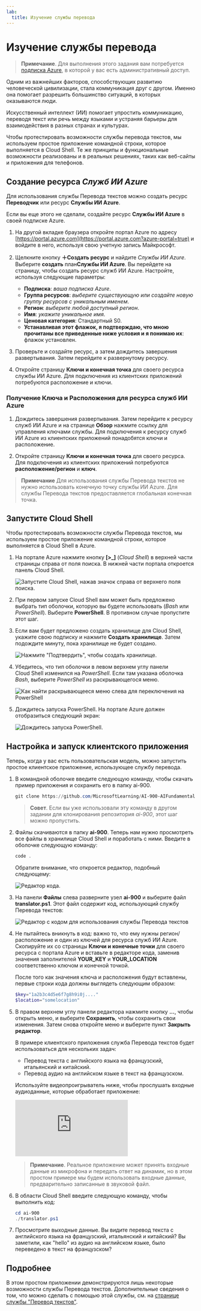 ```yaml
---
lab:
  title: Изучение службы перевода
---
```


# Изучение службы перевода

> **Примечание**. Для выполнения этого задания вам потребуется [подписка Azure](https://azure.microsoft.com/free?azure-portal=true), в которой у вас есть административный доступ.

Одним из важнейших факторов, способствующих развитию человеческой цивилизации, стала коммуникация друг с другом. Именно она помогает разрешить большинство ситуаций, в которых оказываются люди.

Искусственный интеллект (ИИ) помогает упростить коммуникацию, переводя текст или речь между языками и устраняя барьеры для взаимодействия в разных странах и культурах.

Чтобы протестировать возможности службы перевода текстов, мы используем простое приложение командной строки, которое выполняется в Cloud Shell. Те же принципы и функциональные возможности реализованы и в реальных решениях, таких как веб-сайты и приложения для телефонов.

## Создание ресурса *Служб ИИ Azure*

Для использования службы Перевода текстов можно создать ресурс **Переводчик** или ресурс **Службы ИИ Azure**.

Если вы еще этого не сделали, создайте ресурс **Службы ИИ Azure** в своей подписке Azure.

1. На другой вкладке браузера откройте портал Azure по адресу [https://portal.azure.com](https://portal.azure.com?azure-portal=true) и войдите в него, используя свою учетную запись Майкрософт.

1. Щелкните кнопку **＋Создать ресурс** и найдите *Службы ИИ Azure*. Выберите **создать** план**Службы ИИ Azure**. Вы перейдете на страницу, чтобы создать ресурс служб ИИ Azure. Настройте, используя следующие параметры:
    - **Подписка**: *ваша подписка Azure*.
    - **Группа ресурсов**: *выберите существующую или создайте новую группу ресурсов с уникальным именем*.
    - **Регион**: *выберите любой доступный регион*.
    - **Имя**: *укажите уникальное имя*.
    - **Ценовая категория**: Стандартный S0.
    - **Устанавливая этот флажок, я подтверждаю, что мною прочитаны все приведенные ниже условия и я понимаю их**: флажок установлен.

1. Проверьте и создайте ресурс, а затем дождитесь завершения развертывания. Затем перейдите к развернутому ресурсу.

1. Откройте страницу **Ключи и конечная точка** для своего ресурса службы ИИ Azure. Для подключения из клиентских приложений потребуются расположение и ключи.

### Получение Ключа и Расположения для ресурса служб ИИ Azure

1. Дождитесь завершения развертывания. Затем перейдите к ресурсу служб ИИ Azure и на странице **Обзор** нажмите ссылку для управления ключами службы. Для подключения к ресурсу служб ИИ Azure из клиентских приложений понадобятся ключи и расположение.

1. Откройте страницу **Ключи и конечная точка** для своего ресурса. Для подключения из клиентских приложений потребуются **расположение/регион** и **ключ**.

> **Примечание** Для использования службы Перевода текстов не нужно использовать конечную точку службы ИИ Azure. Для службы Перевода текстов предоставляется глобальная конечная точка. 

## Запустите Cloud Shell

Чтобы протестировать возможности службы Перевода текстов, мы используем простое приложение командной строки, которое выполняется в Cloud Shell в Azure. 

1. На портале Azure нажмите кнопку **[>_]** (*Cloud Shell*) в верхней части страницы справа от поля поиска. В нижней части портала откроется панель Cloud Shell.

    ![Запустите Cloud Shell, нажав значок справа от верхнего поля поиска.](media/translate-text-and-speech/powershell-portal-guide-1.png)

1. При первом запуске Cloud Shell вам может быть предложено выбрать тип оболочки, которую вы будете использовать (*Bash* или *PowerShell*). Выберите **PowerShell**. В противном случае пропустите этот шаг.  

1. Если вам будет предложено создать хранилище для Cloud Shell, укажите свою подписку и нажмите **Создать хранилище**. Затем подождите минуту, пока хранилище не будет создано.

    ![Нажмите "Подтвердить", чтобы создать хранилище.](media/translate-text-and-speech/powershell-portal-guide-2.png)

1. Убедитесь, что тип оболочки в левом верхнем углу панели Cloud Shell изменился на *PowerShell*. Если там указана оболочка *Bash*, выберите *PowerShell* из раскрывающегося меню. 

    ![Как найти раскрывающееся меню слева для переключения на PowerShell](media/translate-text-and-speech/powershell-portal-guide-3.png) 

1. Дождитесь запуска PowerShell. На портале Azure должен отобразиться следующий экран:  

    ![Дождитесь запуска PowerShell.](media/translate-text-and-speech/powershell-prompt.png)

## Настройка и запуск клиентского приложения

Теперь, когда у вас есть пользовательская модель, можно запустить простое клиентское приложение, использующее службу перевода.

1. В командной оболочке введите следующую команду, чтобы скачать пример приложения и сохранить его в папку ai-900.

    ```PowerShell
    git clone https://github.com/MicrosoftLearning/AI-900-AIFundamentals ai-900
    ```

    >**Совет**. Если вы уже использовали эту команду в другом задании для клонирования репозитория *ai-900*, этот шаг можно пропустить.

1. Файлы скачиваются в папку **ai-900**. Теперь нам нужно просмотреть все файлы в хранилище Cloud Shell и поработать с ними. Введите в оболочке следующую команду: 

     ```PowerShell
    code .
    ```

    Обратите внимание, что откроется редактор, подобный следующему: 

    ![Редактор кода.](media/translate-text-and-speech/powershell-portal-guide-4.png)

1. На панели **Файлы** слева разверните узел **ai-900** и выберите файл **translator.ps1**. Этот файл содержит код, использующий службу Перевода текстов:

    ![Редактор с кодом для использования службы Перевода текстов](media/translate-text-and-speech/translate-code.png)

1. Не пытайтесь вникнуть в код: важно то, что ему нужны регион/расположение и один из ключей для ресурса служб ИИ Azure. Скопируйте их со страницы **Ключи и конечные точки** для своего ресурса с портала Azure и вставьте в редакторе кода, заменив значения заполнителей **YOUR_KEY** и **YOUR_LOCATION** соответственно ключом и конечной точкой.

    После того как значения ключа и расположения будут вставлены, первые строки кода должны выглядеть следующим образом:

    ```PowerShell
    $key="1a2b3c4d5e6f7g8h9i0j...."
    $location="somelocation"
    ```

1. В правом верхнем углу панели редактора нажмите кнопку **...**, чтобы открыть меню, и выберите **Сохранить**, чтобы сохранить свои изменения. Затем снова откройте меню и выберите пункт **Закрыть редактор**.

    В примере клиентского приложения служба Перевода текстов будет использоваться для нескольких задач:
    - Перевод текста с английского языка на французский, итальянский и китайский.
    - Перевод аудио на английском языке в текст на французском.

    Используйте видеопроигрыватель ниже, чтобы прослушать входные аудиоданные, которые обработает приложение:

    <div class="embeddedvideo"><iframe src="https://www.microsoft.com/videoplayer/embed/RWORN0" frameborder="0" allowfullscreen="true" data-linktype="external"></iframe></div>


    > **Примечание**. Реальное приложение может принять входные данные из микрофона и передать ответ на динамик, но в этом простом примере мы будем использовать входные данные, предварительно записанные в звуковой файл.

1. В области Cloud Shell введите следующую команду, чтобы выполнить код:

    ```PowerShell
    cd ai-900
    ./translator.ps1
    ```

1. Просмотрите выходные данные. Вы видите перевод текста с английского языка на французский, итальянский и китайский?  Вы заметили, как "hello" из аудио на английском языке, было переведено в текст на французском?

## Подробнее

В этом простом приложении демонстрируются лишь некоторые возможности службы Перевода текстов. Дополнительные сведения о том, что можно сделать с помощью этой службы, см. на [странице службы "Перевод текстов"](https://docs.microsoft.com/azure/cognitive-services/translator/translator-overview).